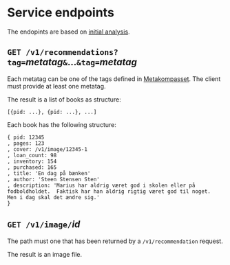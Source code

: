 # Service endpoints

The endopints are based on [initial analysis](content-first-backend.png).

## `GET /v1/recommendations?tag=`*metatag*`&`...`&tag=`*metatag*

Each metatag can be one of the tags defined in [Metakompasset](https://github.com/DBCDK/metakompasset).  The client must provide at least one metatag.

The result is a list of books as structure:

    [{pid: ...}, {pid: ...}, ...]

Each book has the following structure:

    { pid: 12345
    , pages: 123
    , cover: /v1/image/12345-1
    , loan_count: 98
    , inventory: 154
    , purchased: 165
    , title: 'En dag på bænken'
    , author: 'Steen Stensen Sten'
    , description: 'Marius har aldrig været god i skolen eller på fodboldholdet.  Faktisk har han aldrig rigtig været god til noget.  Men i dag skal det ændre sig.'
    }

## `GET /v1/image/`*id*

The path must one that has been returned by a `/v1/recommendation` request.

The result is an image file.

